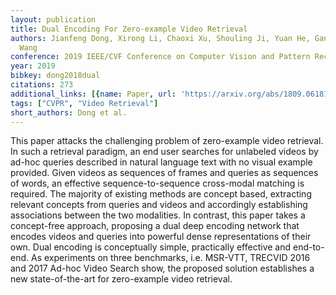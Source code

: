 ```yaml
---
layout: publication
title: Dual Encoding For Zero-example Video Retrieval
authors: Jianfeng Dong, Xirong Li, Chaoxi Xu, Shouling Ji, Yuan He, Gang Yang, Xun
  Wang
conference: 2019 IEEE/CVF Conference on Computer Vision and Pattern Recognition (CVPR)
year: 2019
bibkey: dong2018dual
citations: 273
additional_links: [{name: Paper, url: 'https://arxiv.org/abs/1809.06181'}]
tags: ["CVPR", "Video Retrieval"]
short_authors: Dong et al.
---
```

This paper attacks the challenging problem of zero-example video retrieval.
In such a retrieval paradigm, an end user searches for unlabeled videos by
ad-hoc queries described in natural language text with no visual example
provided. Given videos as sequences of frames and queries as sequences of
words, an effective sequence-to-sequence cross-modal matching is required. The
majority of existing methods are concept based, extracting relevant concepts
from queries and videos and accordingly establishing associations between the
two modalities. In contrast, this paper takes a concept-free approach,
proposing a dual deep encoding network that encodes videos and queries into
powerful dense representations of their own. Dual encoding is conceptually
simple, practically effective and end-to-end. As experiments on three
benchmarks, i.e. MSR-VTT, TRECVID 2016 and 2017 Ad-hoc Video Search show, the
proposed solution establishes a new state-of-the-art for zero-example video
retrieval.